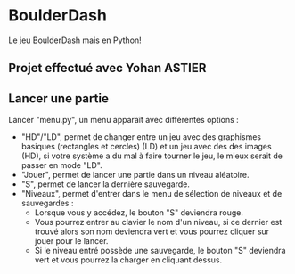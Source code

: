 # BoulderDash
Le jeu BoulderDash mais en Python!

## Projet effectué avec Yohan ASTIER

## Lancer une partie

Lancer "menu.py", un menu apparaît avec différentes options :

- "HD"/"LD", permet de changer entre un jeu avec des graphismes basiques (rectangles et cercles) (LD) et un jeu avec des des images (HD), si votre système a du mal à faire tourner le jeu, le mieux serait de passer en mode "LD".
- "Jouer", permet de lancer une partie dans un niveau aléatoire.
- "S", permet de lancer la dernière sauvegarde.
- "Niveaux", permet d'entrer dans le menu de sélection de niveaux et de sauvegardes : 
    - Lorsque vous y accédez, le bouton "S" deviendra rouge.
    - Vous pourrez entrer au clavier le nom d'un niveau, si ce dernier est trouvé alors son nom deviendra vert et vous pourrez cliquer sur jouer pour le lancer.
    - Si le niveau entré possède une sauvegarde, le bouton "S" deviendra vert et vous pourrez la charger en cliquant dessus.
